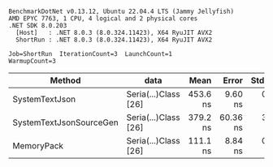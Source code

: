 ```

BenchmarkDotNet v0.13.12, Ubuntu 22.04.4 LTS (Jammy Jellyfish)
AMD EPYC 7763, 1 CPU, 4 logical and 2 physical cores
.NET SDK 8.0.203
  [Host]   : .NET 8.0.3 (8.0.324.11423), X64 RyuJIT AVX2
  ShortRun : .NET 8.0.3 (8.0.324.11423), X64 RyuJIT AVX2

Job=ShortRun  IterationCount=3  LaunchCount=1  
WarmupCount=3  

```
| Method                  | data                 | Mean     | Error    | StdDev  | Min      | Max      | Gen0   | Allocated |
|------------------------ |--------------------- |---------:|---------:|--------:|---------:|---------:|-------:|----------:|
| SystemTextJson          | Seria(...)Class [26] | 453.6 ns |  9.60 ns | 0.53 ns | 453.0 ns | 453.9 ns | 0.0038 |     328 B |
| SystemTextJsonSourceGen | Seria(...)Class [26] | 379.2 ns | 60.36 ns | 3.31 ns | 377.1 ns | 383.0 ns | 0.0043 |     368 B |
| MemoryPack              | Seria(...)Class [26] | 111.1 ns |  8.84 ns | 0.48 ns | 110.5 ns | 111.4 ns | 0.0014 |     128 B |
